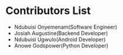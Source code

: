 # Contributors List
* Ndubuisi Onyemenam(Software Engineer)
* Josiah Augustine(Backend Developer)
* Ndubuisi Ugwulo(Android Developer)
* Anowe Godspower(Python Developer)